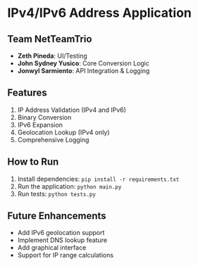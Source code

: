 # IPv4/IPv6 Address Application

## Team NetTeamTrio
- **Zeth Pineda**: UI/Testing
- **John Sydney Yusico**: Core Conversion Logic
- **Jonwyl Sarmiento**: API Integration & Logging

## Features
1. IP Address Validation (IPv4 and IPv6)
2. Binary Conversion
3. IPv6 Expansion
4. Geolocation Lookup (IPv4 only)
5. Comprehensive Logging

## How to Run
1. Install dependencies: `pip install -r requirements.txt`
2. Run the application: `python main.py`
3. Run tests: `python tests.py`

## Future Enhancements
- Add IPv6 geolocation support
- Implement DNS lookup feature
- Add graphical interface
- Support for IP range calculations